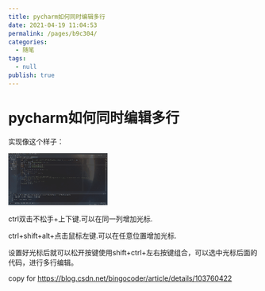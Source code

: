 ```yaml
---
title: pycharm如何同时编辑多行
date: 2021-04-19 11:04:53
permalink: /pages/b9c304/
categories: 
  - 随笔
tags: 
  - null
publish: true
---
```

# pycharm如何同时编辑多行  

实现像这个样子：    
    
![image](../images/7485616-da12d3d3d0671159.gif)    
    
ctrl双击不松手+上下键.可以在同一列增加光标.    
    
ctrl+shift+alt+点击鼠标左键.可以在任意位置增加光标.    
    
设置好光标后就可以松开按键使用shift+ctrl+左右按键组合，可以选中光标后面的代码，进行多行编辑。    
    
    
copy for https://blog.csdn.net/bingocoder/article/details/103760422    
